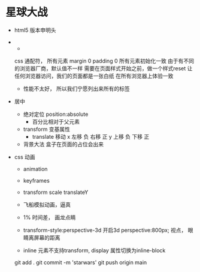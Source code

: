 # 星球大战

- <!DOCTYPE html>
  html5 版本申明头
- *
  css 通配符， 所有元素
  margin 0 padding 0 所有元素初始化一致
  由于有不同的浏览器厂商，默认值不一样 
  需要在页面样式开始之前，做一个样式reset  让任何浏览器访问，我们的页面都是一张白纸 
  在所有浏览器上体验一致 

  * 性能不太好， 所以我们宁愿列出来所有的标签

- 居中
  - 绝对定位 position:absolute
    - 百分比相对于父元素
  - transform 变基属性
    - translate 移动
      x  左移  负 右移 正
      y  上移  负 下移 正
  - 背景大法
    盒子在页面的占位会出来

- css 动画
  - animation 
  - keyframes
  - transform scale  translateY
  - 飞船模拟动画，逼真
  - 1% 时间差， 画龙点睛 
  - transform-style:perspective-3d   开启3d
    perspective:800px; 视点， 眼睛离屏幕的距离

  - inline 元素不支持transform, display 属性切换为inline-block

  git add .
  git commit -m 'starwars'
  git push origin main